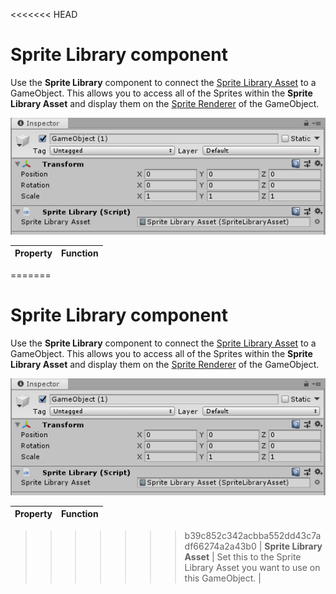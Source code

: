 <<<<<<< HEAD
# Sprite Library component

Use the __Sprite Library__ component to connect the [Sprite Library Asset](SLAsset.md) to a GameObject. This allows you to access all of the Sprites within the __Sprite Library Asset__ and display them on the [Sprite Renderer](https://docs.unity3d.com/Manual/class-SpriteRenderer.) of the GameObject.

![Inspector view of Sprit Component](images/image_1.png)

| Property                 | Function                                                     |
| ------------------------ | ------------------------------------------------------------ |
=======
# Sprite Library component

Use the __Sprite Library__ component to connect the [Sprite Library Asset](SLAsset.md) to a GameObject. This allows you to access all of the Sprites within the __Sprite Library Asset__ and display them on the [Sprite Renderer](https://docs.unity3d.com/Manual/class-SpriteRenderer.) of the GameObject.

![Inspector view of Sprit Component](images/image_1.png)

| Property                 | Function                                                     |
| ------------------------ | ------------------------------------------------------------ |
>>>>>>> b39c852c342acbba552dd43c7adf66274a2a43b0
| __Sprite Library Asset__ | Set this to the Sprite Library Asset you want to use on this GameObject. |